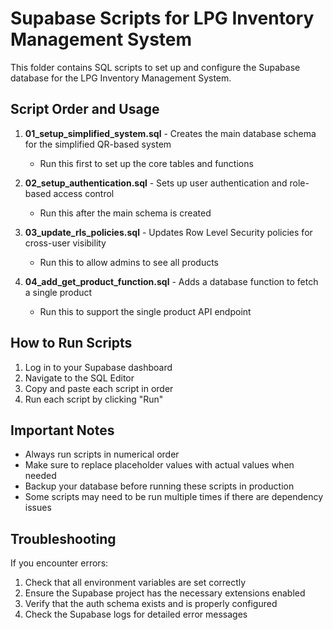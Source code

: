 # Supabase Scripts for LPG Inventory Management System

This folder contains SQL scripts to set up and configure the Supabase database for the LPG Inventory Management System.

## Script Order and Usage

1. **01_setup_simplified_system.sql** - Creates the main database schema for the simplified QR-based system
   - Run this first to set up the core tables and functions

2. **02_setup_authentication.sql** - Sets up user authentication and role-based access control
   - Run this after the main schema is created

3. **03_update_rls_policies.sql** - Updates Row Level Security policies for cross-user visibility
   - Run this to allow admins to see all products

4. **04_add_get_product_function.sql** - Adds a database function to fetch a single product
   - Run this to support the single product API endpoint

## How to Run Scripts

1. Log in to your Supabase dashboard
2. Navigate to the SQL Editor
3. Copy and paste each script in order
4. Run each script by clicking "Run"

## Important Notes

- Always run scripts in numerical order
- Make sure to replace placeholder values with actual values when needed
- Backup your database before running these scripts in production
- Some scripts may need to be run multiple times if there are dependency issues

## Troubleshooting

If you encounter errors:
1. Check that all environment variables are set correctly
2. Ensure the Supabase project has the necessary extensions enabled
3. Verify that the auth schema exists and is properly configured
4. Check the Supabase logs for detailed error messages